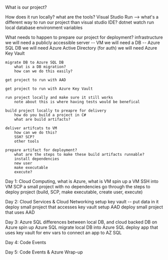 What is our project?

How does it run locally?
	what are the tools?
		Visual Studio Run --> what's a different way to run our project than visual studio IDE?
		dotnet watch run
		local database
		environment variables

What needs to happen to prepare our project for deployment?
	infrastructure
		we will need a publicly accessible server -- VM
		we will need a DB -- Azure SQL DB
		we will need Azure Active Directory (for auth)
		we will need Azure Key Vault

	migrate DB to Azure SQL DB
		what is a DB migration?
		how can we do this easily?

	get project to run with AAD

	get project to run with Azure Key Vault

	run project locally and make sure it still works
		note about this is where having tests would be benefical

	build project locally to preapre for delivery
		how do you build a project in C#
		what are build artifacts?
		
	deliver artifcats to VM
		how can we do this?
		SSH? SCP?
		other tools

	prepare artifact for deployment?
		what are the steps to make these build artifacts runnable?
		install dependencies
		new user
		make executable
		execute?


Day 1: Cloud Computing, what is Azure, what is VM
	spin up a VM
	SSH into VM
	SCP a small project with no dependencies
	go through the steps to deploy project
		(build, SCP, make executable, create user, execute)

Day 2: Cloud Services & Cloud Networking
	setup key vault -- put data in it
	deploy small project that accesses key vault
	setup AAD
	deploy small project that uses AAD

Day 3: Azure SQL
	differences between local DB, and cloud backed DB on Azure
	spin up Azure SQL
	migrate local DB into Azure SQL
	deploy app that uses key vault for env vars to connect an app to AZ SQL
	
Day 4: Code Events

Day 5: Code Events & Azure Wrap-up
